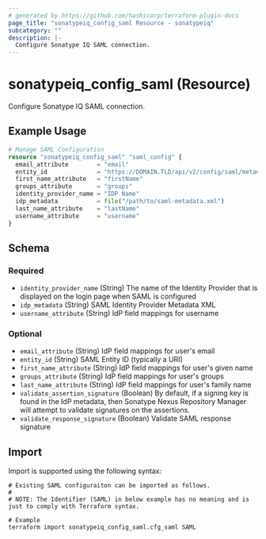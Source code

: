 ```yaml
---
# generated by https://github.com/hashicorp/terraform-plugin-docs
page_title: "sonatypeiq_config_saml Resource - sonatypeiq"
subcategory: ""
description: |-
  Configure Sonatype IQ SAML connection.
---
```


# sonatypeiq_config_saml (Resource)

Configure Sonatype IQ SAML connection.

## Example Usage

```terraform
# Manage SAML Configuration
resource "sonatypeiq_config_saml" "saml_config" {
  email_attribute        = "email"
  entity_id              = "https://DOMAIN.TLD/api/v2/config/saml/metadata"
  first_name_attribute   = "firstName"
  groups_attribute       = "groups"
  identity_provider_name = "IDP Name"
  idp_metadata           = file("/path/to/saml-metadata.xml")
  last_name_attribute    = "lastName"
  username_attribute     = "username"
}
```

<!-- schema generated by tfplugindocs -->
## Schema

### Required

- `identity_provider_name` (String) The name of the Identity Provider that is displayed on the login page when SAML is configured
- `idp_metadata` (String) SAML Identity Provider Metadata XML
- `username_attribute` (String) IdP field mappings for username

### Optional

- `email_attribute` (String) IdP field mappings for user's email
- `entity_id` (String) SAML Entity ID (typically a URI)
- `first_name_attribute` (String) IdP field mappings for user's given name
- `groups_attribute` (String) IdP field mappings for user's groups
- `last_name_attribute` (String) IdP field mappings for user's family name
- `validate_assertion_signature` (Boolean) By default, if a signing key is found in the IdP metadata, then Sonatype Nexus Repository Manager will attempt to validate signatures on the assertions.
- `validate_response_signature` (Boolean) Validate SAML response signature

## Import

Import is supported using the following syntax:

```shell
# Existing SAML configuraiton can be imported as follows.
#
# NOTE: The Identifier (SAML) in below example has no meaning and is just to comply with Terraform syntax.

# Example
terraform import sonatypeiq_config_saml.cfg_saml SAML
```
